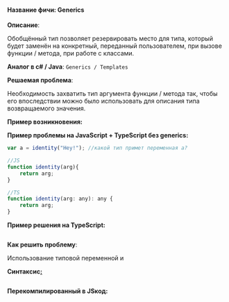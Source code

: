#### **Название фичи: Generics**

**Описание**:

Обобщённый тип позволяет резервировать место для типа, который будет заменён на конкретный, переданный пользователем, при вызове функции / метода, при работе с классами.

**Аналог в c\# / Java**: `Generics / Templates`

**Решаемая проблема**:

Необходимость захватить тип аргумента функции / метода так, чтобы его впоследствии можно было использовать для описания типа возвращаемого значения. 

**Пример возникновения:**

**Пример проблемы на JavaScript + TypeScript без generics:**

```js
var a = identity("Hey!"); //какой тип примет переменная a? 

//JS
function identity(arg){
    return arg;
}

//TS
function identity(arg: any): any {
    return arg;
}
```

**Пример решения на TypeScript:**

```js

```

**Как решить проблему**:

Использование типовой переменной и 

**Синтаксис**[**:**](https://citifox.ru/event/adidas-dance-battle/)

```js

```

**Перекомпилированный в JSкод:**

```js

```



